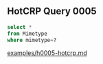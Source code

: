 
## HotCRP Query 0005
```sql
select *
from Mimetype
where mimetype=?
```
[examples/h0005-hotcrp.md](/examples/h0005-hotcrp.md)